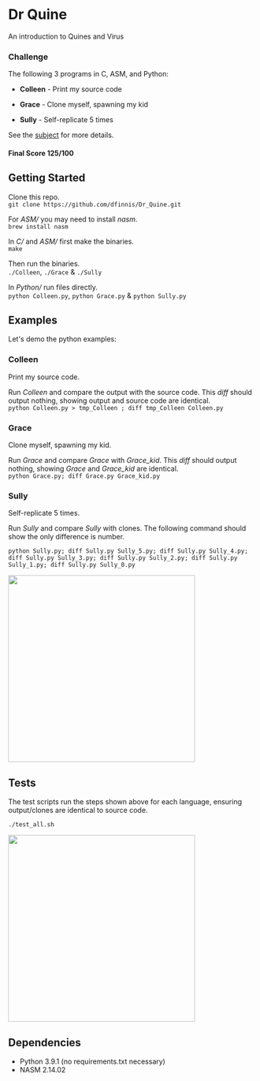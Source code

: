 # Dr Quine

An introduction to Quines and Virus


### Challenge

The following 3 programs in C, ASM, and Python:

* **Colleen** - Print my source code

* **Grace** - Clone myself, spawning my kid

* **Sully** - Self-replicate 5 times

See the [subject](https://github.com/dfinnis/Dr_Quine/blob/master/subject.pdf) for more details.

#### Final Score 125/100


## Getting Started

Clone this repo. <br>
```git clone https://github.com/dfinnis/Dr_Quine.git```

For *ASM/* you may need to install *nasm*. <br>
```brew install nasm```

In *C/* and *ASM/* first make the binaries. <br>
```make```

Then run the binaries. <br>
```./Colleen```, ```./Grace``` & ```./Sully```

In *Python/* run files directly. <br>
```python Colleen.py```, ```python Grace.py``` & ```python Sully.py```


## Examples

Let's demo the python examples:

### Colleen

Print my source code.

Run *Colleen* and compare the output with the source code. This *diff* should output nothing, showing output and source code are identical. <br>
```python Colleen.py > tmp_Colleen ; diff tmp_Colleen Colleen.py```


### Grace

Clone myself, spawning my kid.

Run *Grace* and compare *Grace* with *Grace_kid*. This *diff* should output nothing, showing *Grace* and *Grace_kid* are identical. <br>
```python Grace.py; diff Grace.py Grace_kid.py```


### Sully

Self-replicate 5 times.

Run *Sully* and compare *Sully* with clones. The following command should show the only difference is number.

```python Sully.py; diff Sully.py Sully_5.py; diff Sully.py Sully_4.py; diff Sully.py Sully_3.py; diff Sully.py Sully_2.py; diff Sully.py Sully_1.py; diff Sully.py Sully_0.py```

<img src="https://github.com/dfinnis/Dr_Quine/blob/master/img/sully.png" width="379">


## Tests

The test scripts run the steps shown above for each language, ensuring output/clones are identical to source code.

```./test_all.sh```

<img src="https://github.com/dfinnis/Dr_Quine/blob/master/img/tests.png" width="379">


## Dependencies

* Python 3.9.1 (no requirements.txt necessary)
* NASM 2.14.02
